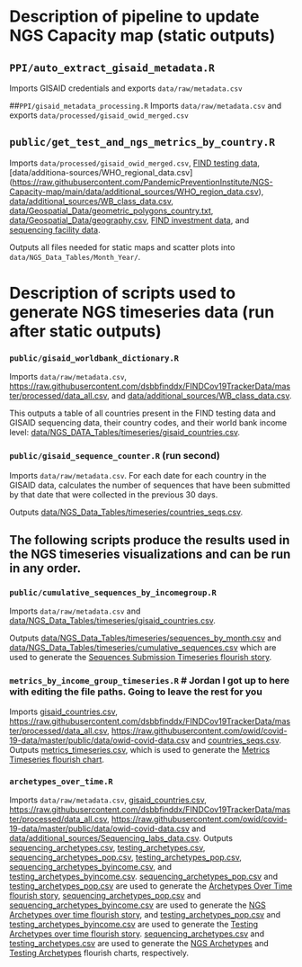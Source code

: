 # Description of pipeline to update NGS Capacity map (static outputs)

## `PPI/auto_extract_gisaid_metadata.R` 
Imports GISAID credentials and exports `data/raw/metadata.csv`

##`PPI/gisaid_metadata_processing.R` 
Imports `data/raw/metadata.csv` and exports `data/processed/gisaid_owid_merged.csv`

## `public/get_test_and_ngs_metrics_by_country.R` 
Imports `data/processed/gisaid_owid_merged.csv`, [FIND testing data](https://raw.githubusercontent.com/dsbbfinddx/FINDCov19TrackerData/master/processed/data_all.csv), [data/additiona-sources/WHO_regional_data.csv] (https://raw.githubusercontent.com/PandemicPreventionInstitute/NGS-Capacity-map/main/data/additional_sources/WHO_region_data.csv), [data/additional_sources/WB_class_data.csv](https://raw.githubusercontent.com/PandemicPreventionInstitute/NGS-Capacity-map/main/data/additional_sources/WB_class_data.csv), [data/Geospatial_Data/geometric_polygons_country.txt](https://raw.githubusercontent.com/PandemicPreventionInstitute/NGS-Capacity-map/main/data/Geospatial_Data/geometric_polygons_country.txt), [data/Geospatial_Data/geography.csv](https://raw.githubusercontent.com/PandemicPreventionInstitute/NGS-Capacity-map/main/data/Geospatial_Data/geography.csv), [FIND investment data](https://raw.githubusercontent.com/PandemicPreventionInstitute/NGS-Capacity-map/main/data/FIND_partner_support_maps/FIND_partner_maps_May2022.csv), and [sequencing facility data](https://raw.githubusercontent.com/PandemicPreventionInstitute/NGS-Capacity-map/main/data/additional_sources/Sequencing_labs_data.csv). 

Outputs all files needed for static maps and scatter plots into `data/NGS_Data_Tables/Month_Year/`.


# Description of scripts used to generate NGS timeseries data (run after static outputs)

### `public/gisaid_worldbank_dictionary.R`
Imports `data/raw/metadata.csv`, <https://raw.githubusercontent.com/dsbbfinddx/FINDCov19TrackerData/master/processed/data_all.csv>, and [data/additional_sources/WB_class_data.csv](https://raw.githubusercontent.com/PandemicPreventionInstitute/NGS-Capacity-map/main/data/additional_sources/WB_class_data.csv). 

This outputs a table of all countries present in the FIND testing data and GISAID sequencing data, their country codes, and their world bank income level: [data/NGS_DATA_Tables/timeseries/gisaid_countries.csv](https://raw.githubusercontent.com/PandemicPreventionInstitute/NGS-Capacity-map/main/data/NGS_Data_Tables/timeseries/gisaid_countries.csv).

### `public/gisaid_sequence_counter.R` (run second)

Imports `data/raw/metadata.csv`. For each date for each country in the GISAID data, calculates the number of sequences that have been submitted by that date that were collected in the previous 30 days. 

Outputs [data/NGS_Data_Tables/timeseries/countries_seqs.csv](https://raw.githubusercontent.com/PandemicPreventionInstitute/NGS-Capacity-map/main/data/NGS_Data_Tables/timeseries/countries_seqs.csv).

## The following scripts produce the results used in the NGS timeseries visualizations and can be run in any order.

### `public/cumulative_sequences_by_incomegroup.R`

Imports `data/raw/metadata.csv` and [data/NGS_Data_Tables/timeseries/gisaid_countries.csv](https://raw.githubusercontent.com/PandemicPreventionInstitute/NGS-Capacity-map/main/data/NGS_Data_Tables/timeseries/gisaid_countries.csv). 

Outputs [data/NGS_Data_Tables/timeseries/sequences_by_month.csv](https://raw.githubusercontent.com/PandemicPreventionInstitute/NGS-Capacity-map/main/data/NGS_Data_Tables/timeseries/sequences_by_month.csv) and [data/NGS_Data_Tables/timeseries/cumulative_sequences.csv](https://raw.githubusercontent.com/PandemicPreventionInstitute/NGS-Capacity-map/main/data/NGS_Data_Tables/timeseries/cumulative_sequences.csv) which are used to generate the [Sequences Submission Timeseries flourish story](https://public.flourish.studio/story/1664349/).

### `metrics_by_income_group_timeseries.R` # Jordan I got up to here with editing the file paths. Going to leave the rest for you

Imports [gisaid_countries.csv](https://raw.githubusercontent.com/PandemicPreventionInstitute/ppi-output/main/timeseries/gisaid_countries.csv), <https://raw.githubusercontent.com/dsbbfinddx/FINDCov19TrackerData/master/processed/data_all.csv>, <https://raw.githubusercontent.com/owid/covid-19-data/master/public/data/owid-covid-data.csv> and [countries_seqs.csv](https://raw.githubusercontent.com/PandemicPreventionInstitute/ppi-output/main/timeseries/countries_seqs.csv). Outputs [metrics_timeseries.csv](https://raw.githubusercontent.com/PandemicPreventionInstitute/ppi-output/main/timeseries/metrics_timeseries.csv), which is used to generate the [Metrics Timeseries flourish chart](https://public.flourish.studio/visualisation/10679226/).

### `archetypes_over_time.R`

Imports `data/raw/metadata.csv`, [gisaid_countries.csv](https://raw.githubusercontent.com/PandemicPreventionInstitute/ppi-output/main/timeseries/gisaid_countries.csv), <https://raw.githubusercontent.com/dsbbfinddx/FINDCov19TrackerData/master/processed/data_all.csv>, <https://raw.githubusercontent.com/owid/covid-19-data/master/public/data/owid-covid-data.csv> and [data/additional_sources/Sequencing_labs_data.csv](https://raw.githubusercontent.com/PandemicPreventionInstitute/NGS-Capacity-map/main/data/additional_sources/Sequencing_labs_data.csv). Outputs [sequencing_archetypes.csv](https://raw.githubusercontent.com/PandemicPreventionInstitute/ppi-output/main/timeseries/sequencing_archetypes.csv), [testing_archetypes.csv](https://raw.githubusercontent.com/PandemicPreventionInstitute/ppi-output/main/timeseries/testing_archetypes.csv), [sequencing_archetypes_pop.csv](https://raw.githubusercontent.com/PandemicPreventionInstitute/ppi-output/main/timeseries/sequencing_archetypes_pop.csv), [testing_archetypes_pop.csv](https://raw.githubusercontent.com/PandemicPreventionInstitute/ppi-output/main/timeseries/testing_archetypes_pop.csv), [sequencing_archetypes_byincome.csv](https://raw.githubusercontent.com/PandemicPreventionInstitute/ppi-output/main/timeseries/sequencing_archetypes_byincome.csv), and [testing_archetypes_byincome.csv](https://raw.githubusercontent.com/PandemicPreventionInstitute/ppi-output/main/timeseries/testing_archetypes_byincome.csv). [sequencing_archetypes_pop.csv](https://raw.githubusercontent.com/PandemicPreventionInstitute/ppi-output/main/timeseries/sequencing_archetypes_pop.csv) and [testing_archetypes_pop.csv](https://raw.githubusercontent.com/PandemicPreventionInstitute/ppi-output/main/timeseries/testing_archetypes_pop.csv) are used to generate the [Archetypes Over Time flourish story](https://public.flourish.studio/story/1664428/), [sequencing_archetypes_pop.csv](https://raw.githubusercontent.com/PandemicPreventionInstitute/ppi-output/main/timeseries/sequencing_archetypes_pop.csv) and [sequencing_archetypes_byincome.csv](https://raw.githubusercontent.com/PandemicPreventionInstitute/ppi-output/main/timeseries/sequencing_archetypes_byincome.csv) are used to generate the [NGS Archetypes over time flourish story](https://public.flourish.studio/story/1665386/), and [testing_archetypes_pop.csv](https://raw.githubusercontent.com/PandemicPreventionInstitute/ppi-output/main/timeseries/testing_archetypes_pop.csv) and [testing_archetypes_byincome.csv](https://raw.githubusercontent.com/PandemicPreventionInstitute/ppi-output/main/timeseries/testing_archetypes_byincome.csv) are used to generate the [Testing Archetypes over time flourish story](https://public.flourish.studio/story/1665411/). [sequencing_archetypes.csv](https://raw.githubusercontent.com/PandemicPreventionInstitute/ppi-output/main/timeseries/sequencing_archetypes.csv) and [testing_archetypes.csv](https://raw.githubusercontent.com/PandemicPreventionInstitute/ppi-output/main/timeseries/testing_archetypes.csv) are used to generate the [NGS Archetypes](https://public.flourish.studio/visualisation/10694441/) and [Testing Archetypes](https://public.flourish.studio/visualisation/10694500/) flourish charts, respectively.
